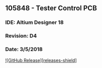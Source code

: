 ## 105848 - Tester Control PCB
### IDE: Altium Designer 18
### Revision: D4
### Date: 3/5/2018

[![GitHub Release][releases-shield]][releases]

[releases]: https://github.com/dhahaj/105848/releases
